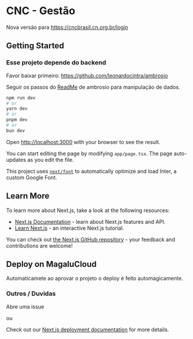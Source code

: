 # CNC - Gestão
Nova versão para https://cncbrasil.cn.org.br/login

## Getting Started

### Esse projeto depende do backend 

Favor baixar primeiro: https://github.com/leonardocintra/ambrosio

Seguir os passos do [ReadMe](https://github.com/leonardocintra/ambrosio/blob/main/README.md) de ambrosio para manipulação de dados.


```bash
npm run dev
# or
yarn dev
# or
pnpm dev
# or
bun dev
```

Open [http://localhost:3000](http://localhost:3000) with your browser to see the result.

You can start editing the page by modifying `app/page.tsx`. The page auto-updates as you edit the file.

This project uses [`next/font`](https://nextjs.org/docs/basic-features/font-optimization) to automatically optimize and load Inter, a custom Google Font.

## Learn More

To learn more about Next.js, take a look at the following resources:

- [Next.js Documentation](https://nextjs.org/docs) - learn about Next.js features and API.
- [Learn Next.js](https://nextjs.org/learn) - an interactive Next.js tutorial.

You can check out [the Next.js GitHub repository](https://github.com/vercel/next.js/) - your feedback and contributions are welcome!

## Deploy on MagaluCloud
Automaticamete ao aprovar o projeto o deploy é feito automagicamente.


### Outros / Duvidas
Abre uma issue

ou

Check out our [Next.js deployment documentation](https://nextjs.org/docs/deployment) for more details.
